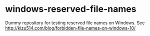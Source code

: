 # windows-reserved-file-names
Dummy repository for testing reserved file names on Windows. See http://kizu514.com/blog/forbidden-file-names-on-windows-10/
